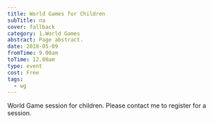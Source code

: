 ```yaml
---
title: World Games for Children
subTitle: na
cover: fallback
category: 1.World Games
abstract: Page abstract.
date: 2018-05-09
fromTime: 9.00am
toTime: 12.00am
type: event
cost: Free
tags:
  - wg
---
```


World Game session for children. Please contact me to register for a session.

